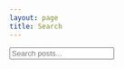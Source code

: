 ```yaml
---
layout: page
title: Search 
---
```

<!-- Html Elements for Search -->
<div id="search-container">
<input type="text" id="search-input" placeholder="Search posts...">
<ul id="results-container"></ul>
</div>

<!-- Script pointing to search-script.js -->
<script src="js/search-script.js" type="text/javascript"></script>

<!-- Configuration -->
<script>
SimpleJekyllSearch({
  searchInput: document.getElementById('search-input'),
  resultsContainer: document.getElementById('results-container'),
  searchResultTemplate: '<div><a href="{url}"><h3>{title}</h3></a><span>{{ page.date | date: "%-d %B %Y" }}</span></div>',
  json: '/blog/search.json'
})
</script>
